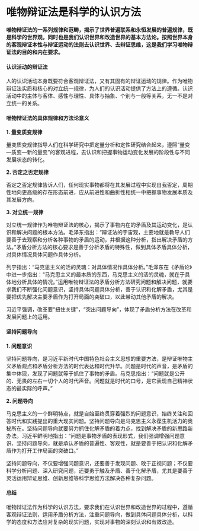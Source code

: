 # 唯物辩证法是科学的认识方法

**唯物辩证法的一系列规律和范畴，揭示了世界普遍联系和永恒发展的普遍规律，既是科学的世界观，同时也是我们认识世界和改造世界的基本方法论。按照世界本身的客观辩证本性与辩证运动的法则去认识世界、去辩证思维，这是我们学习唯物辩证法的目的和内在要求。**

#### 认识活动的辩证法

人的认识活动本身既要符合客观辩证法，又有其固有的辩证运动的规律。作为唯物辩证法实质和核心的对立统一规律，为人们的认识活动提供了方法上的遵循。认识活动中的主体与客体、感性与理性、具体与抽象、个别与一般等关系，无一不是对立统一的关系。

#### 唯物辩证法的具体规律和方法论意义

**1. 量变质变规律**

量变质变规律指导人们在科学研究中把定量分析和定性研究结合起来，遵照“量变—质变—新的量变”的客观进程，去认识和把握事物运动变化发展的阶段性与不同发展状态的转化。

**2. 否定之否定规律**

否定之否定规律告诉人们，任何现实事物都将在其发展过程中实现自我否定，周期性地向更高级的存在形态前进，应从前进性和曲折性相统一中把握事物发展本质及其发展方向。

**3. 对立统一规律**

对立统一规律作为唯物辩证法的核心，揭示了事物内在的矛盾及其运动变化，是认识和解决问题的根本方法。毛泽东指出：“辩证法的宇宙观，主要地就是教导人们要善于去观察和分析各种事物的矛盾的运动，并根据这种分析，指出解决矛盾的方法。”矛盾分析方法的核心要求是善于分析矛盾的特殊性，做到具体矛盾具体分析，对具体情况具体问题作具体分析。

列宁指出：“马克思主义的活的灵魂：对具体情况作具体分析。”毛泽东在《矛盾论》中进一步指出：“马克思主义的最本质的东西，马克思主义的活的灵魂，就在于具体地分析具体的情况。”运用唯物辩证法的矛盾分析方法研究问题和解决问题，就要求我们不断强化问题意识，坚持具体问题具体分析，善于认识和化解矛盾，尤其是要把优先解决主要矛盾作为打开局面的突破口，以此带动其他矛盾的解决。

习近平强调，改革要“扭住关键”，“突出问题导向”，体现了矛盾分析方法在改革和发展问题上的运用。

#### 坚持问题导向

**1. 问题意识**

坚持问题导向，是习近平新时代中国特色社会主义思想的重要方法，是辩证唯物主义矛盾观点和矛盾分析方法的时代表达和时代升华。问题是时代的声音，是矛盾的集中体现，发现了问题就等于抓住了事物的矛盾。马克思指出：“问题就是公开的、无畏的左右一切个人的时代声音。问题就是时代的口号，是它表现自己精神状态的最实际的呼声。”

**2. 问题导向**

马克思主义的一个鲜明特点，就是自始至终贯穿着强烈的问题意识，始终关注和回答时代和实践提出的重大现实问题。坚持问题导向是马克思主义永葆生机活力的奥秘所在。坚持问题导向就要努力抓住化解矛盾的着力点，找到解决矛盾的新思路新办法。习近平鲜明地指出：“问题是事物矛盾的表现形式，我们强调增强问题意识、坚持问题导向，就是承认矛盾的普遍性、客观性，就是要善于把认识和化解矛盾作为打开工作局面的突破口。”

坚持问题导向，不仅要增强问题意识，还要善于发现问题、敢于正视问题；不仅要科学分析问题、深入研究问题，还要勇于触及矛盾、善于化解矛盾，尤其是要善于灵活运用辩证思维、创新思维等科学思维方法解决各种复杂问题。

#### 总结

唯物辩证法作为科学的认识方法，要求我们在认识世界和改造世界的过程中，遵循客观辩证法则，运用矛盾分析方法，注重问题导向，做到具体问题具体分析，以科学的态度和方法应对复杂的现实问题，实现对事物的深刻认识和有效改造。